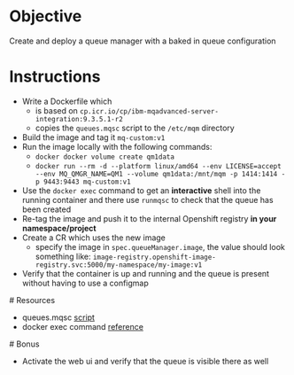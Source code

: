 # Objective
Create and deploy a queue manager with a baked in queue configuration

# Instructions
- Write a Dockerfile which
    - is based on `cp.icr.io/cp/ibm-mqadvanced-server-integration:9.3.5.1-r2`
    - copies the `queues.mqsc` script to the `/etc/mqm` directory
- Build the image and tag it `mq-custom:v1`
- Run the image locally with the following commands:
    - `docker docker volume create qm1data`
    - `docker run --rm -d --platform linux/amd64 --env LICENSE=accept --env MQ_QMGR_NAME=QM1 --volume qm1data:/mnt/mqm -p 1414:1414 -p 9443:9443 mq-custom:v1`
- Use the `docker exec` command to get an **interactive** shell into the running container and there use `runmqsc` to check that the queue has been created
- Re-tag the image and push it to the internal Openshift registry **in your namespace/project**
- Create a CR which uses the new image
    - specify the image in `spec.queueManager.image`, the value should look something like: `image-registry.openshift-image-registry.svc:5000/my-namespace/my-image:v1`
- Verify that the container is up and running and the queue is present without having to use a configmap

# Resources
- queues.mqsc [script](./queues.mqsc)
- docker exec command [reference](https://docs.docker.com/reference/cli/docker/container/exec/)

# Bonus
- Activate the web ui and verify that the queue is visible there as well